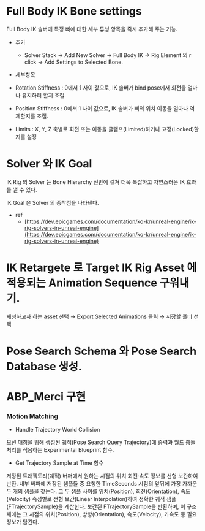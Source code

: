 # Full Body IK Bone settings

Full Body IK 솔버에 특정 뼈에 대한 세부 튜닝 항목을 즉시 추가해 주는 기능.

- 추가
    - Solver Stack -> Add New Solver -> Full Body IK -> Rig Element 의 r click -> Add Settings to Selected Bone.
- 세부항목

- Rotation Stiffness : 0에서 1 사이 값으로, IK 솔버가 bind pose에서 회전을 얼마나 유지하려 할지 조절.
- Position Stiffness : 0에서 1 사이 값으로, IK 솔버가 뼈의 위치 이동을 얼마나 억제할지를 조절.
- Limits : X, Y, Z 축별로 회전 또는 이동을 클램프(Limited)하거나 고정(Locked)할지를 설정

# Solver 와 IK Goal

IK Rig 의 Solver 는 Bone Hierarchy 전반에 걸쳐 더욱 복잡하고 자연스러운 IK 효과를 낼 수 있다.

IK Goal 은 Solver 의 종착점을 나타낸다.

- ref
    - [https://dev.epicgames.com/documentation/ko-kr/unreal-engine/ik-rig-solvers-in-unreal-engine](https://dev.epicgames.com/documentation/ko-kr/unreal-engine/ik-rig-solvers-in-unreal-engine)

# IK Retargete 로 Target IK Rig Asset 에 적용되는 Animation Sequence 구워내기.

새성하고자 하는 asset 선택 → Export Selected Animations 클릭 → 저장할 폴더 선택

# Pose Search Schema 와 Pose Search Database 생성.

# ABP_Merci 구현

### Motion Matching

- Handle Trajectory World Collision

모션 매칭을 위해 생성된 궤적(Pose Search Query Trajectory)에 중력과 월드 충돌 처리를 적용하는 Experimental Blueprint 함수.

- Get Trajectory Sample at Time 함수

저장된 트래젝토리(궤적) 버퍼에서 원하는 시점의 위치·회전·속도 정보를 선형 보간하여 반환. 내부 버퍼에 저장된 샘플들 중 요청한 TimeSeconds 시점의 앞뒤에 가장 가까운 두 개의 샘플을 찾는다. 그 두 샘플 사이를 위치(Position), 회전(Orientation), 속도(Velocity) 속성별로 선형 보간(Linear Interpolation)하여 정확한 궤적 샘플(FTrajectorySample)을 계산한다. 보간된 FTrajectorySample을 반환하며, 이 구조체에는 그 시점의 위치(Position), 방향(Orientation), 속도(Velocity), 가속도 등 필요 정보가 담긴다.